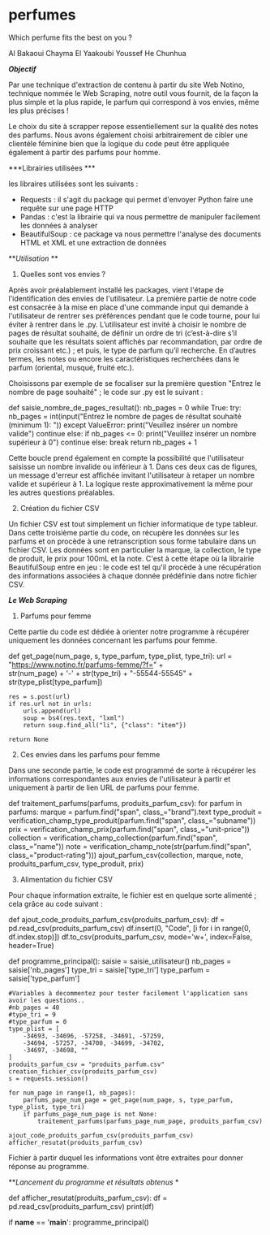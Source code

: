 # perfumes
Which perfume fits the best on you ? 

Al Bakaoui Chayma
El Yaakoubi Youssef
He Chunhua

***Objectif***

Par une technique d'extraction de contenu à partir du site Web Notino, technique nommée le Web Scraping, notre outil vous fournit, de la façon la plus simple et la plus rapide, le parfum qui correspond à vos envies, même les plus précises ! 

Le choix du site à scrapper repose essentiellement sur la qualité des notes des parfums. Nous avons également choisi arbitrairement de cibler une clientèle féminine bien que la logique du code peut être appliquée également à partir des parfums pour homme. 

***Librairies utilisées ***

les libraires utilisées sont les suivants : 
- Requests : il s'agit du package qui permet d'envoyer Python faire une requête sur une page HTTP
- Pandas : c'est la librairie qui va nous permettre de manipuler facilement les données à analyser
- BeautifulSoup : ce package va nous permettre l'analyse des documents HTML et XML et une extraction de données

***Utilisation* **

1. Quelles sont vos envies ? 

Après avoir préalablement installé les packages, vient l'étape de l'identification des envies de l'utilisateur. La première partie de notre code est consacrée à la mise en place d'une commande input qui demande à l'utilisateur de rentrer ses préférences pendant que le code tourne, pour lui éviter à rentrer dans le .py. L’utilisateur est invité à choisir le nombre de pages de résultat souhaité, de définir un ordre de tri (c’est-à-dire s’il souhaite que les résultats soient affichés par recommandation, par ordre de prix croissant etc.) ; et puis, le type de parfum qu’il recherche. En d’autres termes, les notes ou encore les caractéristiques recherchées dans le parfum (oriental, musqué, fruité etc.). 

Choisissons par exemple de se focaliser sur la première question "Entrez le nombre de page souhaité" ; le code sur .py est le suivant : 

def saisie_nombre_de_pages_resultat():
    nb_pages = 0
    while True:
        try:
            nb_pages = int(input("Entrez le nombre de pages de résultat souhaité (minimum 1): "))
        except ValueError:
            print("Veuillez insérer un nombre valide")
            continue
        else:
            if nb_pages <= 0:
                print("Veuillez insérer un nombre supérieur à 0")
                continue
            else:
                break
    return nb_pages + 1

Cette boucle prend également en compte la possibilité que l'utilisateur saisisse un nombre invalide ou inférieur à 1. Dans ces deux cas de figures, un message d'erreur est affichée invitant l'utilisateur à retaper un nombre valide et supérieur à 1. La logique reste approximativement la même pour les autres questions préalables. 

2. Création du fichier CSV 

Un fichier CSV est tout simplement un fichier informatique de type tableur. Dans cette troisième partie du code, on récupère les données sur les parfums et on procède à une retranscription sous forme tabulaire dans un fichier CSV. Les données sont en particulier la marque, la collection, le type de produit, le prix pour 100mL et la note. C'est à cette étape où la librairie BeautifulSoup entre en jeu : le code est tel qu'il procède à une récupération des informations associées à chaque donnée prédéfinie dans notre fichier CSV. 

***Le Web Scraping***

1. Parfums pour femme

Cette partie du code est dédiée à orienter notre programme à récupérer uniquement les données concernant les parfums pour femme. 

def get_page(num_page, s, type_parfum, type_plist, type_tri):
    url = "https://www.notino.fr/parfums-femme/?f=" + \
          str(num_page) + '-' + str(type_tri) + "-55544-55545" + str(type_plist[type_parfum])

    res = s.post(url)
    if res.url not in urls:
        urls.append(url)
        soup = bs4(res.text, "lxml")
        return soup.find_all("li", {"class": "item"})

    return None

2. Ces envies dans les parfums pour femme

Dans une seconde partie, le code est programmé de sorte à récupérer les informations correspondantes aux envies de l'utilisateur à partir et uniquement à partir de lien URL de parfums pour femme. 

def traitement_parfums(parfums, produits_parfum_csv):
    for parfum in parfums:
        marque = parfum.find("span", class_="brand").text
        type_produit = verification_champ_type_produit(parfum.find("span", class_="subname"))
        prix = verification_champ_prix(parfum.find("span", class_="unit-price"))
        collection = verification_champ_collection(parfum.find("span", class_="name"))
        note = verification_champ_note(str(parfum.find("span", class_="product-rating")))
        ajout_parfum_csv(collection, marque, note, produits_parfum_csv, type_produit, prix)

3. Alimentation du fichier CSV 

Pour chaque information extraite, le fichier est en quelque sorte alimenté ; cela grâce au code suivant : 

def ajout_code_produits_parfum_csv(produits_parfum_csv):
    df = pd.read_csv(produits_parfum_csv)
    df.insert(0, "Code", [i for i in range(0, df.index.stop)])
    df.to_csv(produits_parfum_csv, mode='w+', index=False, header=True)



def programme_principal():
    saisie = saisie_utilisateur()
    nb_pages = saisie['nb_pages']
    type_tri = saisie['type_tri']
    type_parfum = saisie['type_parfum']

    #Variables à decommentez pour tester facilement l'application sans avoir les questions..
    #nb_pages = 40
    #type_tri = 9
    #type_parfum = 0
    type_plist = [
        -34693, -34696, -57258, -34691, -57259,
        -34694, -57257, -34700, -34699, -34702,
        -34697, -34698, ""
    ]
    produits_parfum_csv = "produits_parfum.csv"
    creation_fichier_csv(produits_parfum_csv)
    s = requests.session()

    for num_page in range(1, nb_pages):
        parfums_page_num_page = get_page(num_page, s, type_parfum, type_plist, type_tri)
        if parfums_page_num_page is not None:
            traitement_parfums(parfums_page_num_page, produits_parfum_csv)
            
    ajout_code_produits_parfum_csv(produits_parfum_csv)
    afficher_resutat(produits_parfum_csv)

Fichier à partir duquel les informations vont être extraites pour donner réponse au programme. 

***Lancement du programme et résultats obtenus* * 

def afficher_resutat(produits_parfum_csv):
    df = pd.read_csv(produits_parfum_csv)
    print(df)

if __name__ == '__main__':
    programme_principal()

